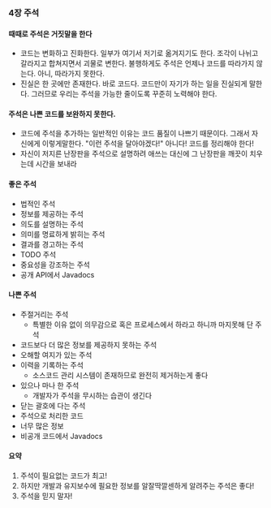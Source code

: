 ### 4장 주석
#### 때때로 주석은 거짓말을 한다
- 코드는 변화하고 진화한다. 일부가 여기서 저기로 옮겨지기도 한다. 조각이 나뉘고 갈라지고 합쳐지면서 괴물로 변한다. 
  불행하게도 주석은 언제나 코드를 따라가지 않는다. 아니, 따라가지 못한다. 
- 진실은 한 곳에만 존재한다. 바로 코드다. 코드만이 자기가 하는 일을 진실되게 말한다. 
  그러므로 우리는 주석을 가능한 줄이도록 꾸준히 노력해야 한다.
#### 주석은 나쁜 코드를 보완하지 못한다.
- 코드에 주석을 추가하는 일반적인 이유는 코드 품질이 나쁘기 때문이다. 
  그래서 자신에게 이렇게말한다. "이런 주석을 달아야겠다!"
  아니다! 코드를 정리해야 한다!
- 자신이 저지른 난장판을 주석으로 설명하려 애쓰는 대신에 그 난장판을 깨끗이 치우는데 시간을 보내라
#### 좋은 주석
- 법적인 주석
- 정보를 제공하는 주석
- 의도를 설명하는 주석
- 의미를 명료하게 밝히는 주석
- 결과를 경고하는 주석
- TODO 주석
- 중요성을 강조하는 주석
- 공개 API에서 Javadocs
#### 나쁜 주석
- 주절거리는 주석
	- 특별한 이유 없이 의무감으로 혹은 프로세스에서 하라고 하니까 마지못해 단 주석
- 코드보다 더 많은 정보를 제공하지 못하는 주석
- 오해할 여지가 있는 주석
- 이력을 기록하는 주석
	- 소스코드 관리 시스템이 존재하므로 완전히 제거하는게 좋다
- 있으나 마나 한 주석
	- 개발자가 주석을 무시하는 습관이 생긴다
- 닫는 괄호에 다는 주석
- 주석으로 처리한 코드
- 너무 많은 정보
- 비공개 코드에서 Javadocs

#### 요약
1. 주석이 필요없는 코드가 최고!
2. 하지만 개발과 유지보수에 필요한 정보를 알잘딱깔센하게 알려주는 주석은 좋다!
3. 주석을 믿지 말자!
